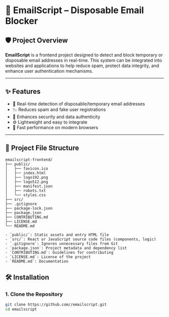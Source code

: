 # 📧 EmailScript – Disposable Email Blocker

## 🛡️ Project Overview

**EmailScript** is a frontend project designed to detect and block temporary or disposable email addresses in real-time. This system can be integrated into websites and applications to help reduce spam, protect data integrity, and enhance user authentication mechanisms.

---

## ✨ Features

- 🔎 Real-time detection of disposable/temporary email addresses
- 📉 Reduces spam and fake user registrations
- 🔐 Enhances security and data authenticity
- ⚙️ Lightweight and easy to integrate
- 🚀 Fast performance on modern browsers

---

## 📁 Project File Structure
 ```
 emailscript-frontend/
├── public/
│   ├── favicon.ico
│   ├── index.html
│   ├── logo192.png
│   ├── logo512.png
│   ├── manifest.json
│   ├── robots.txt
│   └── styles.css
├── src/
├── .gitignore
├── package-lock.json
├── package.json
├── CONTRIBUTING.md
├── LICENSE.md
└── README.md

- `public/`: Static assets and entry HTML file
- `src/`: React or JavaScript source code files (components, logic)
- `.gitignore`: Ignores unnecessary files from Git
- `package.json`: Project metadata and dependency list
- `CONTRIBUTING.md`: Guidelines for contributing
- `LICENSE.md`: License of the project
- `README.md`: Documentation

```

## 🛠️ Installation

### 1. Clone the Repository
```bash
git clone https://github.com//emailscript.git
cd emailscript

